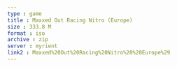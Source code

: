 ```yaml
---
type : game
title : Maxxed Out Racing Nitro (Europe)
size : 333.8 M
format : iso
archive : zip
server : myrient
link2 : Maxxed%20Out%20Racing%20Nitro%20%28Europe%29
---
```

